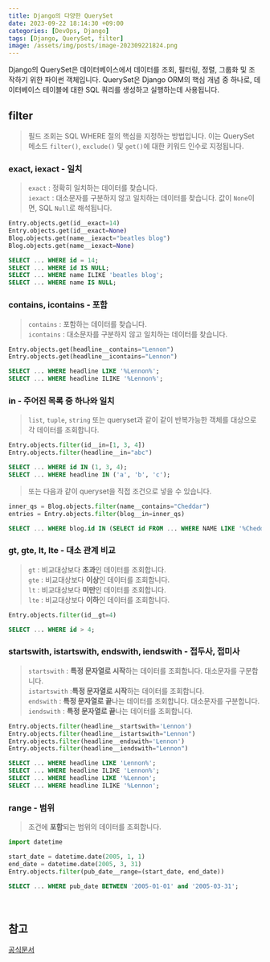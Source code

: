 ```yaml
---
title: Django의 다양한 QuerySet
date: 2023-09-22 18:14:30 +09:00
categories: [DevOps, Django]
tags: [Django, QuerySet, filter]
image: /assets/img/posts/image-202309221824.png
---
```


Django의 QuerySet은 데이터베이스에서 데이터를 조회, 필터링, 정렬, 그룹화 및 조작하기 위한 파이썬 객체입니다. QuerySet은 Django ORM의 핵심 개념 중 하나로, 데이터베이스 테이블에 대한 SQL 쿼리를 생성하고 실행하는데 사용됩니다.

## filter
> 필드 조회는 SQL WHERE 절의 핵심을 지정하는 방법입니다.    이는 QuerySet 메소드 `filter()`, `exclude()` 및 `get()`에 대한 키워드 인수로 지정됩니다.

### exact, iexact - 일치
> `exact` : 정확히 일치하는 데이터를 찾습니다.   
`iexact` : 대소문자를 구분하지 않고 일치하는 데이터를 찾습니다.
값이 `None`이면, SQL `Null`로 해석됩니다.

```python
Entry.objects.get(id__exact=14)
Entry.objects.get(id__exact=None)
Blog.objects.get(name__iexact="beatles blog")
Blog.objects.get(name__iexact=None)
```

```sql
SELECT ... WHERE id = 14;
SELECT ... WHERE id IS NULL;
SELECT ... WHERE name ILIKE 'beatles blog';
SELECT ... WHERE name IS NULL;
```

### contains, icontains - 포함
> `contains` : 포함하는 데이터를 찾습니다.   
`icontains` : 대소문자를 구분하지 않고 일치하는 데이터를 찾습니다.


```python
Entry.objects.get(headline__contains="Lennon")
Entry.objects.get(headline__icontains="Lennon")
```

```sql
SELECT ... WHERE headline LIKE '%Lennon%';
SELECT ... WHERE headline ILIKE '%Lennon%';
```


### in - 주어진 목록 중 하나와 일치
> `list`, `tuple`, `string` 또는 queryset과 같이 같이 반복가능한 객체를 대상으로 각 데이터를 조회합니다.

```python
Entry.objects.filter(id__in=[1, 3, 4])
Entry.objects.filter(headline__in="abc")
```

```sql
SELECT ... WHERE id IN (1, 3, 4);
SELECT ... WHERE headline IN ('a', 'b', 'c');
```

> 또는 다음과 같이 queryset을 직접 조건으로 넣을 수 있습니다.

```python
inner_qs = Blog.objects.filter(name__contains="Cheddar")
entries = Entry.objects.filter(blog__in=inner_qs)
```

```sql
SELECT ... WHERE blog.id IN (SELECT id FROM ... WHERE NAME LIKE '%Cheddar%')
```


### gt, gte, lt, lte - 대소 관계 비교
> `gt` : 비교대상보다 **초과**인 데이터를 조회합니다.   
`gte` : 비교대상보다 **이상**인 데이터를 조회합니다.    
`lt` : 비교대상보다 **미만**인 데이터를 조회합니다.   
`lte` : 비교대상보다 **이하**인 데이터를 조회합니다.   


```python
Entry.objects.filter(id__gt=4)
```

```sql
SELECT ... WHERE id > 4;
```


### startswith, istartswith, endswith, iendswith - 접두사, 접미사
> `startswith` : **특정 문자열로 시작**하는 데이터를 조회합니다. 대소문자를 구분합니다.   
`istartswith` :**특정 문자열로 시작**하는 데이터를 조회합니다.  
`endswith` : **특정 문자열로 끝**나는 데이터를 조회합니다. 대소문자를 구분합니다.   
`iendswith` : **특정 문자열로 끝**나는 데이터를 조회합니다. 

```python
Entry.objects.filter(headline__startswith='Lennon')
Entry.objects.filter(headline__istartswith="Lennon")
Entry.objects.filter(headline__endswith='Lennon')
Entry.objects.filter(headline__iendswith="Lennon")
```
  
```sql
SELECT ... WHERE headline LIKE 'Lennon%';
SELECT ... WHERE headline ILIKE 'Lennon%';
SELECT ... WHERE headline LIKE '%Lennon';
SELECT ... WHERE headline ILIKE '%Lennon';
```


### range - 범위
> 조건에 **포함**되는 범위의 데이터를 조회합니다.

```python
import datetime

start_date = datetime.date(2005, 1, 1)
end_date = datetime.date(2005, 3, 31)
Entry.objects.filter(pub_date__range=(start_date, end_date))
```

```sql
SELECT ... WHERE pub_date BETWEEN '2005-01-01' and '2005-03-31';
```


<br/>

## 참고
[공식문서](https://docs.djangoproject.com/en/4.2/ref/models/querysets/#field-lookups)